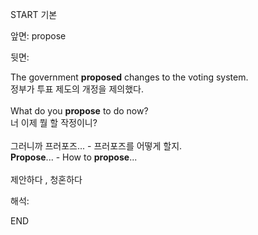 START
기본

앞면:
propose


뒷면:
<div>The government <b>proposed</b> changes to the voting system. </div><div>정부가 투표 제도의 개정을 제의했다.<br><br><div>What do you <b>propose</b> to do now? </div><div>너 이제 뭘 할 작정이니?<br><br><div><div>그러니까 프러포즈... - 프러포즈를 어떻게 할지.</div></div><div><div><strong>Propose</strong>... - How to <strong>propose</strong>...<br><br>제안하다 , 청혼하다</div></div></div></div>


해석:

END